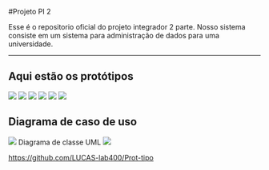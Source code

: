 #Projeto PI 2

Esse é o repositorio oficial do projeto integrador 2 parte. Nosso sistema consiste em um sistema para administração de dados para uma universidade.

------

## Aqui estão os protótipos

![](https://i.ibb.co/HqCMQ6G/Captura-de-Tela-59.png)
![](https://i.ibb.co/mSpR8BK/Captura-de-Tela-63.png)
![](https://i.ibb.co/fDVPK6z/Captura-de-Tela-64.png)
![](https://i.ibb.co/9sJqdTj/Captura-de-Tela-66.png)
![](https://i.ibb.co/MRYX9F9/Captura-de-Tela-67.png)
![](https://i.ibb.co/CKTzX93/Captura-de-Tela-70.png)
## Diagrama de caso de uso
![](https://i.ibb.co/KyY3Ctw/Captura-de-Tela-32.png)
Diagrama de classe UML
![](https://i.ibb.co/HB2M614/Captura-de-Tela-74.png)

https://github.com/LUCAS-lab400/Prot-tipo
